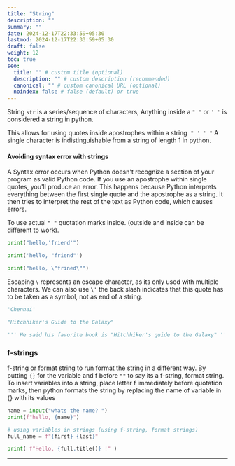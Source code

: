 ```yaml
---
title: "String"
description: ""
summary: ""
date: 2024-12-17T22:33:59+05:30
lastmod: 2024-12-17T22:33:59+05:30
draft: false
weight: 12
toc: true
seo:
  title: "" # custom title (optional)
  description: "" # custom description (recommended)
  canonical: "" # custom canonical URL (optional)
  noindex: false # false (default) or true
---
```




String `str` is a series/sequence of characters,
Anything inside a `" "` or `' '` is considered a string in python.

This allows for using quotes inside apostrophes within a string  `" ' ' "`
A single character is indistinguishable from a string of length 1 in python.

#### Avoiding syntax error with strings

A Syntax error occurs when Python doesn't recognize a section of your program as valid Python code. 
If you use an apostrophe within single quotes, you'll produce an error. This happens because Python interprets everything between the first single quote and the apostrophe as a string. It then tries to interpret the rest of the text as Python code, which causes errors.

To use actual `" "` quotation marks inside. (outside and inside can be different to work).
```python CS50
print("hello,'friend'")      

print('hello, "friend"')    

print("hello, \"frined\"")
```
Escaping `\` represents an escape character, as its only used with multiple characters.
We can also use `\'` the back slash indicates that this quote has to be taken as a symbol, not as end of a string.
```python
'Chennai'

"Hitchhiker's Guide to the Galaxy"

''' He said his favorite book is "Hitchhiker's guide to the Galaxy" '''
```


### f-strings

f-string or format string to run format the string in a different way.
By putting `{}` for the variable and f before `""` to say its a f-string, format string.
To insert variables into a string, place letter f immediately before quotation marks, then python formats the string by replacing the name of variable in {} with its values

```python CS50
name = input("whats the name? ")
print(f"hello, {name}")       

# using variables in strings (using f-string, format strings)
full_name = f"{first} {last}"

print( f"Hello, {full.title()} !" )
```


___

